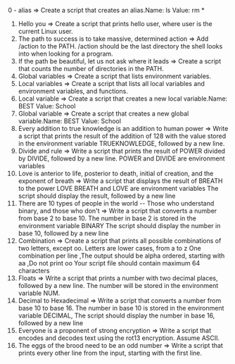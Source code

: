 0 - alias => Create a script that creates an alias.Name: ls Value: rm *
1. Hello you => Create a script that prints hello user, where user is the current Linux user.
2. The path to success is to take massive, determined action => Add /action to the PATH. /action should be the last directory the shell looks into when looking for a program.
3. If the path be beautiful, let us not ask where it leads => Create a script that counts the number of directories in the PATH.
4. Global variables => Create a script that lists environment variables.
5. Local variables => Create a script that lists all local variables and environment variables, and functions.
6. Local variable => Create a script that creates a new local variable.Name: BEST Value: School
7. Global variable => Create a script that creates a new global variable.Name: BEST Value: School       
8. Every addition to true knowledge is an addition to human power => Write a script that prints the result of the addition of 128 with the value stored in the environment variable TRUEKNOWLEDGE, followed by a new line.
9. Divide and rule => Write a script that prints the result of POWER divided by DIVIDE, followed by a new line.
POWER and DIVIDE are environment variables
10. Love is anterior to life, posterior to death, initial of creation, and the exponent of breath => Write a script that displays the result of BREATH to the power LOVE BREATH and LOVE are environment variables The script should display the result, followed by a new line
11. There are 10 types of people in the world -- Those who understand binary, and those who don't => Write a script that converts a number from base 2 to base 10. The number in base 2 is stored in the environment variable BINARY The script should display the number in base 10, followed by a new line
12. Combination => Create a script that prints all possible combinations of two letters, except oo. Letters are lower cases, from a to z One combination per line ,The output should be alpha ordered, starting with aa ,Do not print oo Your script file should contain maximum 64 characters
13. Floats => Write a script that prints a number with two decimal places, followed by a new line. The number will be stored in the environment variable NUM.
14. Decimal to Hexadecimal => Write a script that converts a number from base 10 to base 16. The number in base 10 is stored in the environment variable DECIMAL, The script should display the number in base 16, followed by a new line
15. Everyone is a proponent of strong encryption => Write a script that encodes and decodes text using the rot13 encryption. Assume ASCII.
16. The eggs of the brood need to be an odd number => Write a script that prints every other line from the input, starting with the first line.
